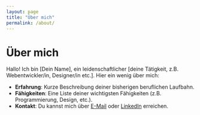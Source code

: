 ```yaml
---
layout: page
title: "Über mich"
permalink: /about/
---
```


# Über mich

Hallo! Ich bin [Dein Name], ein leidenschaftlicher [deine Tätigkeit, z.B. Webentwickler/in, Designer/in etc.]. Hier ein wenig über mich:

- **Erfahrung**: Kurze Beschreibung deiner bisherigen beruflichen Laufbahn.
- **Fähigkeiten**: Eine Liste deiner wichtigsten Fähigkeiten (z.B. Programmierung, Design, etc.).
- **Kontakt**: Du kannst mich über [E-Mail](mailto:deine-email@example.com) oder [LinkedIn](https://www.linkedin.com/in/deinname) erreichen.
